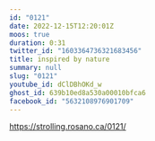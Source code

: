 ```yaml
---
id: "0121"
date: 2022-12-15T12:20:01Z
moos: true
duration: 0:31
twitter_id: "1603364736321683456"
title: inspired by nature
summary: null
slug: "0121"
youtube_id: dClDBhOKd_w
ghost_id: 639b10ed8a530a00010bfca6
facebook_id: "5632108976901709"
---
```

https://strolling.rosano.ca/0121/
